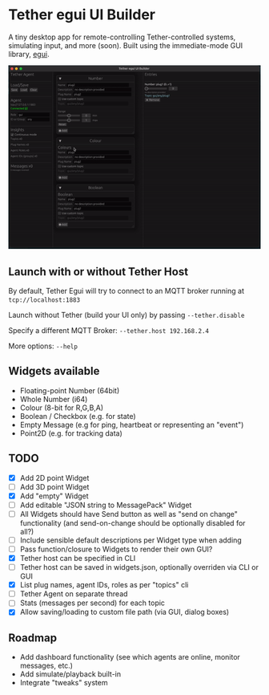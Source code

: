 # Tether egui UI Builder

A tiny desktop app for remote-controlling Tether-controlled systems, simulating input, and more (soon). Built using the immediate-mode GUI library, [egui](https://www.egui.rs/).

![GUI screenshot](tether-egui.gif)

## Launch with or without Tether Host
By default, Tether Egui will try to connect to an MQTT broker running at `tcp://localhost:1883`

Launch without Tether (build your UI only) by passing `--tether.disable`

Specify a different MQTT Broker: `--tether.host 192.168.2.4`

More options: `--help`
## Widgets available
- Floating-point Number (64bit) 
- Whole Number (i64)
- Colour (8-bit for R,G,B,A)
- Boolean / Checkbox (e.g. for state)
- Empty Message (e.g for ping, heartbeat or representing an "event")
- Point2D (e.g. for tracking data)

## TODO
- [x] Add 2D point Widget
- [ ] Add 3D point Widget
- [x] Add "empty" Widget
- [ ] Add editable "JSON string to MessagePack" Widget
- [ ] All Widgets should have Send button as well as "send on change" functionality (and send-on-change should be optionally disabled for all?)
- [ ] Include sensible default descriptions per Widget type when adding
- [ ] Pass function/closure to Widgets to render their own GUI?
- [x] Tether host can be specified in CLI
- [ ] Tether host can be saved in widgets.json, optionally overriden via CLI or GUI
- [x] List plug names, agent IDs, roles as per "topics" cli
- [ ] Tether Agent on separate thread
- [ ] Stats (messages per second) for each topic
- [x] Allow saving/loading to custom file path (via GUI, dialog boxes) 

## Roadmap
- Add dashboard functionality (see which agents are online, monitor messages, etc.)
- Add simulate/playback built-in
- Integrate "tweaks" system